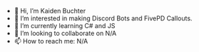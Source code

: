 - 👋 Hi, I’m Kaiden Buchter
- 👀 I’m interested in making Discord Bots and FivePD Callouts.
- 🌱 I’m currently learning C# and JS
- 💞️ I’m looking to collaborate on N/A
- 📫 How to reach me: N/A
